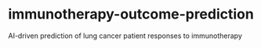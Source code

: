 # immunotherapy-outcome-prediction
AI-driven prediction of lung cancer patient responses to immunotherapy
